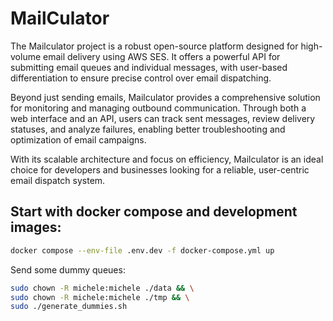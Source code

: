 # MailCulator

The Mailculator project is a robust open-source platform designed for high-volume email delivery using AWS SES. It offers a powerful API for submitting email queues and individual messages, with user-based differentiation to ensure precise control over email dispatching.

Beyond just sending emails, Mailculator provides a comprehensive solution for monitoring and managing outbound communication. Through both a web interface and an API, users can track sent messages, review delivery statuses, and analyze failures, enabling better troubleshooting and optimization of email campaigns.

With its scalable architecture and focus on efficiency, Mailculator is an ideal choice for developers and businesses looking for a reliable, user-centric email dispatch system.

## Start with docker compose and development images:

```bash
docker compose --env-file .env.dev -f docker-compose.yml up
```

Send some dummy queues:
```bash
sudo chown -R michele:michele ./data && \
sudo chown -R michele:michele ./tmp && \
sudo ./generate_dummies.sh
```